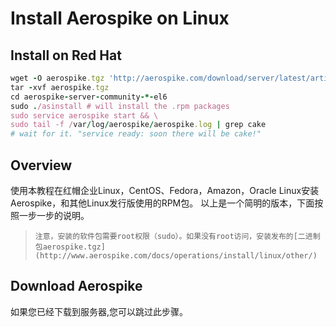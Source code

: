 # Install Aerospike on Linux


## Install on Red Hat


```ruby
wget -O aerospike.tgz 'http://aerospike.com/download/server/latest/artifact/el6'
tar -xvf aerospike.tgz
cd aerospike-server-community-*-el6
sudo ./asinstall # will install the .rpm packages
sudo service aerospike start && \
sudo tail -f /var/log/aerospike/aerospike.log | grep cake
# wait for it. "service ready: soon there will be cake!"
```

## Overview

使用本教程在红帽企业Linux，CentOS、Fedora，Amazon，Oracle Linux安装Aerospike，和其他Linux发行版使用的RPM包。
以上是一个简明的版本，下面按照一步一步的说明。


>```注意，安装的软件包需要root权限（sudo）。如果没有root访问，安装发布的[二进制包aerospike.tgz](http://www.aerospike.com/docs/operations/install/linux/other/)```

## Download Aerospike

如果您已经下载到服务器,您可以跳过此步骤。